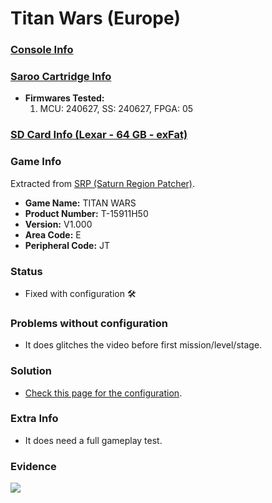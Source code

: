 # Titan Wars (Europe)

### [Console Info](../../../../../Info/Consoles/VA13/README.md)

### [Saroo Cartridge Info](../../../../../Info/Cartridges/RetroGameParadiseStore/1.32F/README.md)

- <b>Firmwares Tested:</b>
  1. MCU: 240627, SS: 240627, FPGA: 05

### [SD Card Info (Lexar - 64 GB - exFat)](../../../../../Info/SdCards/Lexar/64GB/exfat/README.md)

### Game Info

Extracted from [SRP (Saturn Region Patcher)](https://segaxtreme.net/resources/saturn-region-patcher.81/download).

- <b>Game Name:</b> TITAN WARS
- <b>Product Number:</b> T-15911H50
- <b>Version:</b> V1.000
- <b>Area Code:</b> E
- <b>Peripheral Code:</b> JT

### Status

- Fixed with configuration :hammer_and_wrench:

### Problems without configuration

- It does glitches the video before first mission/level/stage.

### Solution

- [Check this page for the configuration](https://github.com/williamdsw/saroo-configuration-list/blob/master/E/T-15911H50/README.md).

### Extra Info

- It does need a full gameplay test.

### Evidence

[![](https://img.youtube.com/vi/k3jo4TqNXrQ/0.jpg)](https://www.youtube.com/watch?v=k3jo4TqNXrQ)
